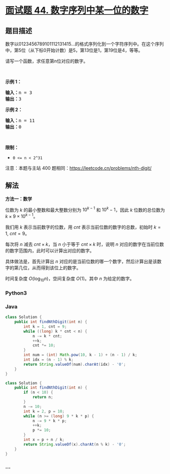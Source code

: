 # [面试题 44. 数字序列中某一位的数字](https://leetcode.cn/problems/shu-zi-xu-lie-zhong-mou-yi-wei-de-shu-zi-lcof/)

## 题目描述

<!-- 这里写题目描述 -->

<p>数字以0123456789101112131415&hellip;的格式序列化到一个字符序列中。在这个序列中，第5位（从下标0开始计数）是5，第13位是1，第19位是4，等等。</p>

<p>请写一个函数，求任意第n位对应的数字。</p>

<p>&nbsp;</p>

<p><strong>示例 1：</strong></p>

<pre><strong>输入：</strong>n = 3
<strong>输出：</strong>3
</pre>

<p><strong>示例 2：</strong></p>

<pre><strong>输入：</strong>n = 11
<strong>输出：</strong>0</pre>

<p>&nbsp;</p>

<p><strong>限制：</strong></p>

<ul>
	<li><code>0 &lt;= n &lt;&nbsp;2^31</code></li>
</ul>

<p>注意：本题与主站 400 题相同：<a href="https://leetcode.cn/problems/nth-digit/">https://leetcode.cn/problems/nth-digit/</a></p>

## 解法

<!-- 这里可写通用的实现逻辑 -->

**方法一：数学**

位数为 $k$ 的最小整数和最大整数分别为 $10^{k-1}$ 和 $10^k-1$，因此 $k$ 位数的总位数为 $k \times 9 \times 10^{k-1}$。

我们用 $k$ 表示当前数字的位数，用 $cnt$ 表示当前位数的数字的总数，初始时 $k=1$, $cnt=9$。

每次将 $n$ 减去 $cnt \times k$，当 $n$ 小于等于 $cnt \times k$ 时，说明 $n$ 对应的数字在当前位数的数字范围内，此时可以计算出对应的数字。

具体做法是，首先计算出 $n$ 对应的是当前位数的哪一个数字，然后计算出是该数字的第几位，从而得到该位上的数字。

时间复杂度 $O(\log_{10} n)$，空间复杂度 $O(1)$。其中 $n$ 为给定的数字。

<!-- tabs:start -->

### **Python3**

<!-- 这里可写当前语言的特殊实现逻辑 -->





### **Java**

<!-- 这里可写当前语言的特殊实现逻辑 -->

```java
class Solution {
    public int findNthDigit(int n) {
        int k = 1, cnt = 9;
        while ((long) k * cnt < n) {
            n -= k * cnt;
            ++k;
            cnt *= 10;
        }
        int num = (int) Math.pow(10, k - 1) + (n - 1) / k;
        int idx = (n - 1) % k;
        return String.valueOf(num).charAt(idx) - '0';
    }
}
```

```java
class Solution {
    public int findNthDigit(int n) {
        if (n < 10) {
            return n;
        }
        n -= 10;
        int k = 2, p = 10;
        while (n >= (long) 9 * k * p) {
            n -= 9 * k * p;
            ++k;
            p *= 10;
        }
        int x = p + n / k;
        return String.valueOf(x).charAt(n % k) - '0';
    }
}
```





















### **...**

```

```


